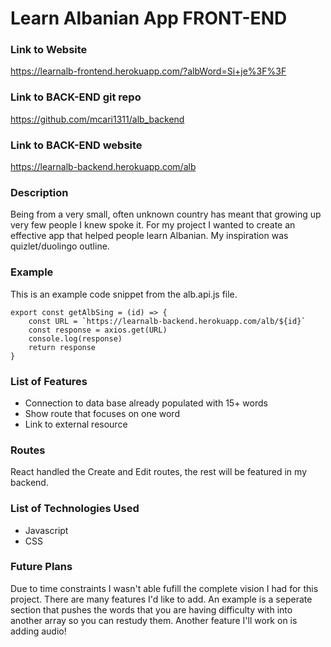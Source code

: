 # Learn Albanian App FRONT-END

### Link to Website 
https://learnalb-frontend.herokuapp.com/?albWord=Si+je%3F%3F

### Link to BACK-END git repo
https://github.com/mcari1311/alb_backend

### Link to BACK-END website
https://learnalb-backend.herokuapp.com/alb

### Description

Being from a very small, often unknown country has meant that growing up very few people I knew spoke it. For my project I wanted to create an effective app that helped people learn Albanian. My inspiration was quizlet/duolingo outline. 

### Example

This is an example code snippet from the alb.api.js file. 

```
export const getAlbSing = (id) => {
    const URL = `https://learnalb-backend.herokuapp.com/alb/${id}`
    const response = axios.get(URL)
    console.log(response)
    return response 
}

```

### List of Features 

* Connection to data base already populated with 15+ words
* Show route that focuses on one word
* Link to external resource


### Routes
 
 React handled the Create and Edit routes, the rest will be featured in my backend. 

### List of Technologies Used
* Javascript
* CSS


### Future Plans 

Due to time constraints I wasn't able fufill the complete vision I had for this project. There are many features I'd like to add. An example is a seperate section that pushes the words that you are having difficulty with into another array so you can restudy them. Another feature I'll work on is adding audio!

